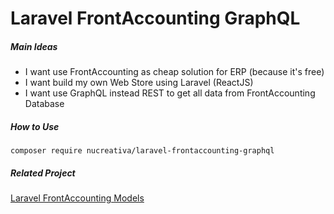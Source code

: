 # Laravel FrontAccounting GraphQL

##### Main Ideas
* I want use FrontAccounting as cheap solution for ERP (because it's free)
* I want build my own Web Store using Laravel (ReactJS)
* I want use GraphQL instead REST to get all data from FrontAccounting Database

##### How to Use
```
composer require nucreativa/laravel-frontaccounting-graphql
```

##### Related Project 
[Laravel FrontAccounting Models](https://github.com/nucreativa/laravel-frontaccounting-models)
